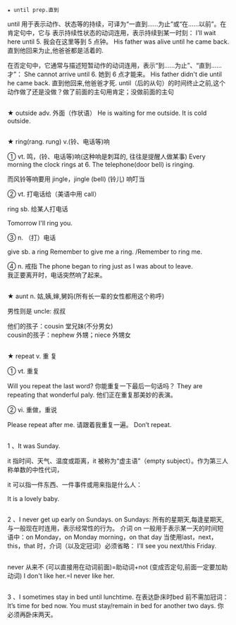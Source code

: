 ```生词与短语」  
★ until prep.直到
```
until 用于表示动作、状态等的持续，可译为“一直到......为止”或“在......以前”。在肯定句中，它与
表示持续性状态的动词连用，表示持续到某一时刻：
I’ll wait here until 5. 我会在这里等到 5 点钟。
His father was alive until he came back. 直到他回来为止,他爸爸都是活着的.

在否定句中，它通常与描述短暂动作的动词连用，表示“到......为止”、“直到......才”：
She cannot arrive until 6. 她到 6 点才能来。
His father didn't die until he came back. 直到他回来,他爸爸才死.
until（后的从句）的时间终止之前,这个动作做了还是没做？做了前面的主句用肯定；没做前面的主句
```
```
★ outside adv. 外面（作状语）
He is waiting for me outside.
It is cold outside.
```
```

★ ring(rang. rung) v.(铃、电话等)响

① vt. 鸣，(铃、电话等)响(这种响是刺耳的, 往往是提醒人做某事)
Every morning the clock rings at 6.
The telephone(door bell) is ringing.

而风铃等响要用 jingle，jingle (bell) (铃儿) 响叮当

② vt. 打电话给（美语中用 call）

ring sb. 给某人打电话

Tomorrow I'll ring you.

③ n. （打）电话

give sb. a ring
Remember to give me a ring. /Remember to ring me.

④ n. 戒指
The phone began to ring just as I was about to leave.  
我正要离开时，电话突然响了起来。

```
```

★ aunt n. 姑,姨,婶,舅妈(所有长一辈的女性都用这个称呼)

男性则是 uncle: 叔叔

他们的孩子：cousin 堂兄妹(不分男女)   
cousin的孩子：nephew 外甥；niece 外甥女

```

```

★ repeat v. 重 复

① vt. 重复

Will you repeat the last word?
你能重复一下最后一句话吗？
They are repeating that wonderful paly.
他们正在重复那美妙的表演。

② vi. 重做，重说

Please repeat after me.
请跟着我重复一遍。
Don’t repeat.

```
```
1 、It was Sunday.

it 指时间、天气、温度或距离，it 被称为“虚主语”（empty subject）。作为第三人称单数的中性代词，

it 可以指一件东西、一件事件或用来指是什么人：

It is a lovely baby.
```
```
2 、I never get up early on Sundays.
on Sundays: 所有的星期天,每逢星期天,与一般现在时连用，表示经常性的行为。
介词 on 一般用于表示某一天的时间短语中：on Monday，on Monday morning，on that day
当使用last，next，this，that 时，介词（以及定冠词）必须省略：
I’ll see you next/this Friday.
```
```
never 从来不 (可以直接用在动词前面)=助动词+not (变成否定句,前面一定要加助动词)
I don't like her.=I never like her.
```

```
3 、I sometimes stay in bed until lunchtime.
在表达卧床时bed 前不需加冠词：
It’s time for bed now.
You must stay/remain in bed for another two days. 你必须再卧床两天。
```
